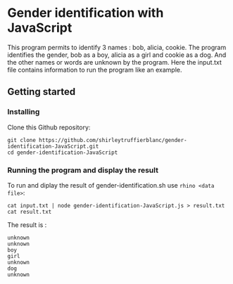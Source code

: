# Gender identification with JavaScript
This program permits to identify 3 names : bob, alicia, cookie. The program identifies the gender, bob as a boy, alicia as a girl and cookie as a dog. And the other names or words are unknown by the program.
Here the input.txt file contains information to run the program like an example.

## Getting started
### Installing 

Clone this Github repository:
```
git clone https://github.com/shirleytruffierblanc/gender-identification-JavaScript.git
cd gender-identification-JavaScript
```

### Running the program and display the result

To run and diplay the result of gender-identification.sh use `rhino <data file>`:

```
cat input.txt | node gender-identification-JavaScript.js > result.txt
cat result.txt
```
The result is : 
```
unknown
unknown
boy
girl
unknown
dog
unknown
```

